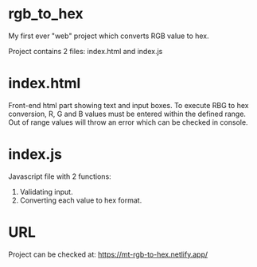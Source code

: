 # rgb_to_hex
My first ever "web" project which converts RGB value to hex.

Project contains 2 files: index.html and index.js

# index.html
Front-end html part showing text and input boxes.
To execute RBG to hex conversion, R, G and B values must be entered within the defined range. 
Out of range values will throw an error which can be checked in console. 

# index.js
Javascript file with 2 functions:
1. Validating input.
2. Converting each value to hex format.

# URL
Project can be checked at: https://mt-rgb-to-hex.netlify.app/


